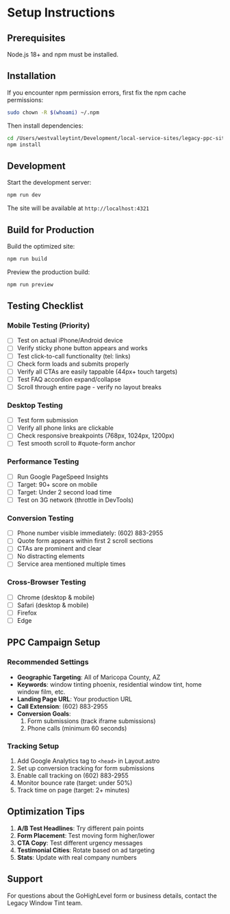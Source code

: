 # Setup Instructions

## Prerequisites

Node.js 18+ and npm must be installed.

## Installation

If you encounter npm permission errors, first fix the npm cache permissions:

```bash
sudo chown -R $(whoami) ~/.npm
```

Then install dependencies:

```bash
cd /Users/westvalleytint/Development/local-service-sites/legacy-ppc-site
npm install
```

## Development

Start the development server:

```bash
npm run dev
```

The site will be available at `http://localhost:4321`

## Build for Production

Build the optimized site:

```bash
npm run build
```

Preview the production build:

```bash
npm run preview
```

## Testing Checklist

### Mobile Testing (Priority)
- [ ] Test on actual iPhone/Android device
- [ ] Verify sticky phone button appears and works
- [ ] Test click-to-call functionality (tel: links)
- [ ] Check form loads and submits properly
- [ ] Verify all CTAs are easily tappable (44px+ touch targets)
- [ ] Test FAQ accordion expand/collapse
- [ ] Scroll through entire page - verify no layout breaks

### Desktop Testing
- [ ] Test form submission
- [ ] Verify all phone links are clickable
- [ ] Check responsive breakpoints (768px, 1024px, 1200px)
- [ ] Test smooth scroll to #quote-form anchor

### Performance Testing
- [ ] Run Google PageSpeed Insights
- [ ] Target: 90+ score on mobile
- [ ] Target: Under 2 second load time
- [ ] Test on 3G network (throttle in DevTools)

### Conversion Testing
- [ ] Phone number visible immediately: (602) 883-2955
- [ ] Quote form appears within first 2 scroll sections
- [ ] CTAs are prominent and clear
- [ ] No distracting elements
- [ ] Service area mentioned multiple times

### Cross-Browser Testing
- [ ] Chrome (desktop & mobile)
- [ ] Safari (desktop & mobile)
- [ ] Firefox
- [ ] Edge

## PPC Campaign Setup

### Recommended Settings
- **Geographic Targeting**: All of Maricopa County, AZ
- **Keywords**: window tinting phoenix, residential window tint, home window film, etc.
- **Landing Page URL**: Your production URL
- **Call Extension**: (602) 883-2955
- **Conversion Goals**:
  1. Form submissions (track iframe submissions)
  2. Phone calls (minimum 60 seconds)

### Tracking Setup
1. Add Google Analytics tag to `<head>` in Layout.astro
2. Set up conversion tracking for form submissions
3. Enable call tracking on (602) 883-2955
4. Monitor bounce rate (target: under 50%)
5. Track time on page (target: 2+ minutes)

## Optimization Tips

1. **A/B Test Headlines**: Try different pain points
2. **Form Placement**: Test moving form higher/lower
3. **CTA Copy**: Test different urgency messages
4. **Testimonial Cities**: Rotate based on ad targeting
5. **Stats**: Update with real company numbers

## Support

For questions about the GoHighLevel form or business details, contact the Legacy Window Tint team.
